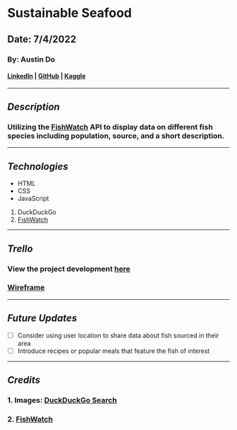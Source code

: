 # Sustainable Seafood

## Date: 7/4/2022

### By: Austin Do

#### **[LinkedIn](https://www.linkedin.com/in/austin-do-7195b913a/) | [GitHub](https://github.com/austinndo) | [Kaggle](https://www.kaggle.com/austindo)**

---

## **_Description_**

### Utilizing the [FishWatch](https://www.fishwatch.gov/developers?ref=publicapis.dev) API to display data on different fish species including population, source, and a short description. 


---

## **_Technologies_**

- HTML
- CSS
- JavaScript

1. DuckDuckGo
2. [FishWatch](https://www.fishwatch.gov/developers?ref=publicapis.dev)


---

## **_Trello_**

### View the project development [here](https://trello.com/invite/b/cLVKQaG9/40fe13adf088a75f97f153b535aff24c/sustainable-seafood)

### [Wireframe](https://wireframe.cc/pro/pp/0523794b2563529)
---

## **_Future Updates_**

- [ ] Consider using user location to share data about fish sourced in their area
- [ ] Introduce recipes or popular meals that feature the fish of interest

---

## **_Credits_**

### 1. Images: [DuckDuckGo Search](https://duckduckgo.com/)

### 2. [FishWatch](https://www.fishwatch.gov/developers?ref=publicapis.dev)
